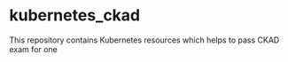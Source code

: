 # kubernetes_ckad
This repository contains Kubernetes resources which helps to pass CKAD exam for one
